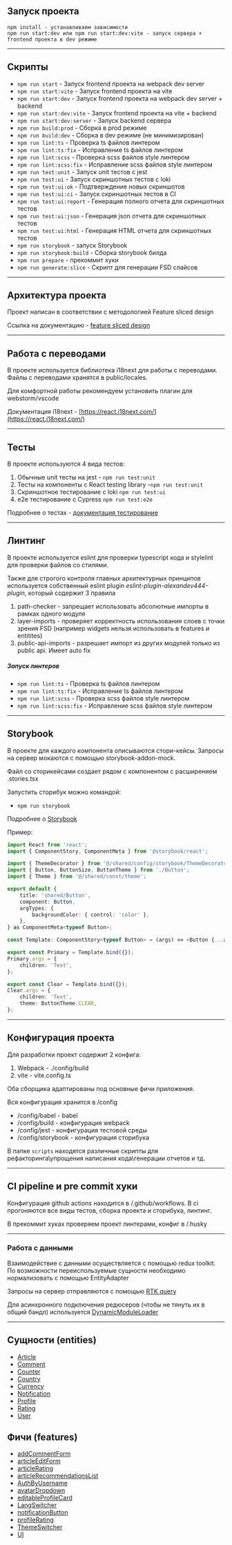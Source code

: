 ## Запуск проекта

```
npm install - устанавливаем зависимости
npm run start:dev или npm run start:dev:vite - запуск сервера + frontend проекта в dev режиме
```

----

## Скрипты

- `npm run start` - Запуск frontend проекта на webpack dev server
- `npm run start:vite` - Запуск frontend проекта на vite
- `npm run start:dev` - Запуск frontend проекта на webpack dev server + backend
- `npm run start:dev:vite` - Запуск frontend проекта на vite + backend
- `npm run start:dev:server` - Запуск backend сервера
- `npm run build:prod` - Сборка в prod режиме
- `npm run build:dev` - Сборка в dev режиме (не минимизирован)
- `npm run lint:ts` - Проверка ts файлов линтером
- `npm run lint:ts:fix` - Исправление ts файлов линтером
- `npm run lint:scss` - Проверка scss файлов style линтером
- `npm run lint:scss:fix` - Исправление scss файлов style линтером
- `npm run test:unit` - Запуск unit тестов с jest
- `npm run test:ui` - Запуск скриншотных тестов с loki
- `npm run test:ui:ok` - Подтверждение новых скриншотов
- `npm run test:ui:ci` - Запуск скриншотных тестов в CI
- `npm run test:ui:report` - Генерация полного отчета для скриншотных тестов
- `npm run test:ui:json` - Генерация json отчета для скриншотных тестов
- `npm run test:ui:html` - Генерация HTML отчета для скриншотных тестов
- `npm run storybook` - запуск Storybook
- `npm run storybook:build` - Сборка storybook билда
- `npm run prepare` - прекоммит хуки
- `npm run generate:slice` - Скрипт для генерации FSD слайсов

----

## Архитектура проекта

Проект написан в соответствии с методологией Feature sliced design

Ссылка на документацию - [feature sliced design](https://feature-sliced.design/docs/get-started/tutorial)

----

## Работа с переводами

В проекте используется библиотека i18next для работы с переводами.
Файлы с переводами хранятся в public/locales.

Для комфортной работы рекомендуем установить плагин для webstorm/vscode

Документация i18next - [https://react.i18next.com/](https://react.i18next.com/)

----

## Тесты

В проекте используются 4 вида тестов:
1) Обычные unit тесты на jest - `npm run test:unit`
2) Тесты на компоненты с React testing library -`npm run test:unit`
3) Скриншотное тестирование с loki `npm run test:ui`
4) e2e тестирование с Cypress `npm run test:e2e`

Подробнее о тестах - [документация тестирование](/docs/tests.md)

----

## Линтинг

В проекте используется eslint для проверки typescript кода и stylelint для проверки файлов со стилями.

Также для строгого контроля главных архитектурных принципов
используется собственный eslint plugin *eslint-plugin-alexandev444-plugin*,
который содержит 3 правила
1) path-checker - запрещает использовать абсолютные импорты в рамках одного модуля
2) layer-imports - проверяет корректность использования слоев с точки зрения FSD
   (например widgets нельзя использовать в features и entitites)
3) public-api-imports - разрешает импорт из других модулей только из public api. Имеет auto fix

##### Запуск линтеров
- `npm run lint:ts` - Проверка ts файлов линтером
- `npm run lint:ts:fix` - Исправление ts файлов линтером
- `npm run lint:scss` - Проверка scss файлов style линтером
- `npm run lint:scss:fix` - Исправление scss файлов style линтером

----
## Storybook

В проекте для каждого компонента описываются стори-кейсы.
Запросы на сервер мокаются с помощью storybook-addon-mock.

Файл со сторикейсами создает рядом с компонентом с расширением .stories.tsx

Запустить сторибук можно командой:
- `npm run storybook`

Подробнее о [Storybook](/docs/storybook.md)

Пример:

```typescript jsx
import React from 'react';
import { ComponentStory, ComponentMeta } from '@storybook/react';

import { ThemeDecorator } from '@/shared/config/storybook/ThemeDecorator/ThemeDecorator';
import { Button, ButtonSize, ButtonTheme } from './Button';
import { Theme } from '@/shared/const/theme';

export default {
    title: 'shared/Button',
    component: Button,
    argTypes: {
        backgroundColor: { control: 'color' },
    },
} as ComponentMeta<typeof Button>;

const Template: ComponentStory<typeof Button> = (args) => <Button {...args} />;

export const Primary = Template.bind({});
Primary.args = {
    children: 'Text',
};

export const Clear = Template.bind({});
Clear.args = {
    children: 'Text',
    theme: ButtonTheme.CLEAR,
};
```


----

## Конфигурация проекта

Для разработки проект содержит 2 конфига:
1. Webpack - ./config/build
2. vite - vite.config.ts

Оба сборщика адаптированы под основные фичи приложения.

Вся конфигурация хранится в /config
- /config/babel - babel
- /config/build - конфигурация webpack
- /config/jest - конфигурация тестовой среды
- /config/storybook - конфигурация сторибука

В папке `scripts` находятся различные скрипты для рефакторинга\упрощения написания кода\генерации отчетов и тд.

----

## CI pipeline и pre commit хуки

Конфигурация github actions находится в /.github/workflows.
В ci прогоняются все виды тестов, сборка проекта и сторибука, линтинг.

В прекоммит хуках проверяем проект линтерами, конфиг в /.husky

----

### Работа с данными

Взаимодействие с данными осуществляется с помощью redux toolkit.
По возможности переиспользуемые сущности необходимо нормализовать с помощью EntityAdapter

Запросы на сервер отправляются с помощью [RTK query](/src/shared/api/rtkApi.ts)

Для асинхронного подключения редюсеров (чтобы не тянуть их в общий бандл) используется
[DynamicModuleLoader](/src/shared/lib/components/DynamicModuleLoader/DynamicModuleLoader.tsx)

----


## Сущности (entities)

- [Article](/src/entities/Article)
- [Comment](/src/entities/Comment)
- [Counter](/src/entities/Counter)
- [Country](/src/entities/Country)
- [Currency](/src/entities/Currency)
- [Notification](/src/entities/Notification)
- [Profile](/src/entities/Profile)
- [Rating](/src/entities/Rating)
- [User](/src/entities/User)

## Фичи (features)

- [addCommentForm](/src/features/addCommentForm)
- [articleEditForm](/src/features/articleEditForm)
- [articleRating](/src/features/articleRating)
- [articleRecommendationsList](/src/features/articleRecommendationsList)
- [AuthByUsername](/src/features/AuthByUsername)
- [avatarDropdown](/src/features/avatarDropdown)
- [editableProfileCard](/src/features/editableProfileCard)
- [LangSwitcher](/src/features/LangSwitcher)
- [notificationButton](/src/features/notificationButton)
- [profileRating](/src/features/profileRating)
- [ThemeSwitcher](/src/features/ThemeSwitcher)
- [UI](/src/features/UI)
